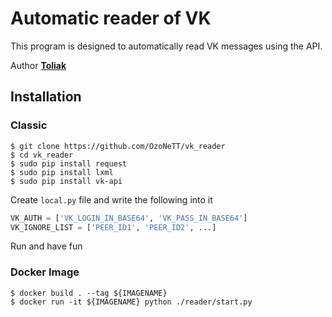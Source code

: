 # Automatic reader of VK 

This program is designed to automatically read VK messages using the API.

Author [**Toliak**](https://github.com/Toliak)  

## Installation

### Classic

```ShellSession
$ git clone https://github.com/OzoNeTT/vk_reader
$ cd vk_reader
$ sudo pip install request 
$ sudo pip install lxml
$ sudo pip install vk-api
```

Create `local.py` file and write the following into it

```Python
VK_AUTH = ['VK_LOGIN_IN_BASE64', 'VK_PASS_IN_BASE64']
VK_IGNORE_LIST = ['PEER_ID1', 'PEER_ID2', ...]
```
Run and have fun

### Docker Image

```ShellSession
$ docker build . --tag ${IMAGENAME}
$ docker run -it ${IMAGENAME} python ./reader/start.py
```

